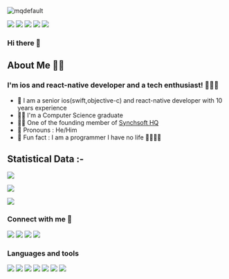
![mqdefault](https://user-images.githubusercontent.com/17967553/150638922-5df4e778-de8a-4e93-b5e2-f02e2a943320.jpg)


![](https://komarev.com/ghpvc/?username=SaurabhAnandSrivastava&color=blue) ![](https://img.shields.io/badge/Age-30-blue) ![](https://img.shields.io/badge/Focus-Swift,objc,ReactNative-blue) ![](https://img.shields.io/badge/Lives-India-blue) ![](https://img.shields.io/badge/Languages-English%20%26%20Hindi-blue)

### Hi there 👋


## About Me 🙇🏻
### I'm ios and react-native developer and a tech enthusiast! 👨🏻‍💻
- 💁 I am a senior ios(swift,objective-c) and react-native developer with 10 years experience 
- 🧑‍🎓 I'm a Computer Science graduate 
- 👨‍🍳 One of the founding member of [Synchsoft HQ](https://synchsofthq.com)
- 👦 Pronouns : He/Him
- 🤩 Fun fact : I am a programmer I have no life 🤣🤣🤣🤣

## Statistical Data :-

![](https://github-readme-stats.vercel.app/api/top-langs?username=SaurabhAnandSrivastava&show_icons=true&locale=en&layout=compact)


![](https://github-readme-stats.vercel.app/api?username=SaurabhAnandSrivastava&show_icons=true&locale=en)

![](https://github-readme-streak-stats.herokuapp.com/?user=SaurabhAnandSrivastava)

<!--![](https://github-profile-trophy.vercel.app/?username=SaurabhAnandSrivastava&theme=dracula&no-bg=true&row=1) -->

### Connect with me 🤝

[![](https://img.shields.io/badge/Facebook-1877F2?style=for-the-badge&logo=facebook&logoColor=white&link=https://www.facebook.com/saurabhanandsri)](https://www.facebook.com/saurabhanandsri) [![](https://img.shields.io/badge/Instagram-E4405F?style=for-the-badge&logo=instagram&logoColor=white&link=https://www.instagram.com/ios.swiftdev/)](https://www.instagram.com/ios.swiftdev/) [![](https://img.shields.io/badge/Twitter-1DA1F2?style=for-the-badge&logo=twitter&logoColor=white&link=https://twitter.com/saurabhanandsri/)](https://twitter.com/saurabhanandsri) [![](https://img.shields.io/badge/LinkedIn-0077B5?style=for-the-badge&logo=linkedin&logoColor=white&link=https://www.linkedin.com/in/saurabhanandsri/)](https://www.linkedin.com/in/saurabhanandsri/)


### Languages and tools

![](https://img.shields.io/badge/Swift-FA7343?style=for-the-badge&logo=swift&logoColor=white)
![](https://img.shields.io/badge/Objc-FA7343?style=for-the-badge&logo=objc&logoColor=white)
![](https://img.shields.io/badge/Xcode-007ACC?style=for-the-badge&logo=Xcode&logoColor=white) ![](https://img.shields.io/badge/Android_Studio-3DDC84?style=for-the-badge&logo=android-studio&logoColor=white) ![](https://img.shields.io/badge/Eclipse-2C2255?style=for-the-badge&logo=eclipse&logoColor=white) ![](https://img.shields.io/badge/Figma-F24E1E?style=for-the-badge&logo=figma&logoColor=white) ![](https://img.shields.io/badge/Adobe%20XD-470137?style=for-the-badge&logo=Adobe%20XD&logoColor=#FF61F6)



